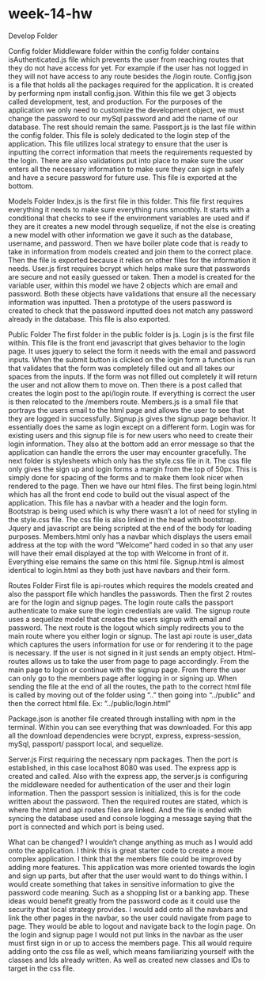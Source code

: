 # week-14-hw

Develop Folder

Config folder
Middleware folder within the config folder contains isAuthenticated.js file which prevents the user from reaching routes that they do not have access for yet. For example if the user has not logged in they will not have access to any route besides the /login route. 
Config.json is a file that holds all the packages required for the application. It is created by performing npm install config.json. Within this file we get 3 objects called development, test, and production. For the purposes of the application we only need to customize the development object, we must change the password to our mySql password and add the name of our database. The rest should remain the same. 
Passport.js is the last file within the config folder. This file is solely dedicated to the login step of the application. This file utilizes local strategy to ensure that the user is inputting the correct information that meets the requirements requested by the login. There are also validations put into place to make sure the user enters all the necessary information to make sure they can sign in safely and have a secure password for future use. This file is exported at the bottom. 

Models Folder
Index.js is the first file in this folder. This file first requires everything it needs to make sure everything runs smoothly. It starts with a conditional that checks to see if the environment variables are used and if they are it creates a new model through sequelize, if not the else is creating a new model with other information we gave it such as the database, username, and password. Then we have boiler plate code that is ready to take in information from models created and join them to the correct place. Then the file is exported because it relies on other files for the information it needs. 
User.js first requires bcrypt which helps make sure that passwords are secure and not easily guessed or taken. Then a model is created for the variable user, within this model we have 2 objects which are email and password. Both these objects have validations that ensure all the necessary information was inputted. Then a prototype of the users password is created to check that the password inputted does not match any password already in the database. This file is also exported. 

Public Folder
The first folder in the public folder is js. Login js is the first file within. This file is the front end javascript that gives behavior to the login page.  It uses jquery to select the form it needs with the email and password inputs. When the submit button is clicked on the login form a function is run that validates that the form was completely filled out and all takes our spaces from the inputs. If the form was not filled out completely it will return the user and not allow them to move on. Then there is a post called that creates the login post to the api/login route. If everything is correct the user is then relocated to the /members route. 
Members.js is a small file that portrays the users email to the html page and allows the user to see that they are logged in successfully. 
Signup.js gives the signup page behavior. It essentially does the same as login except on a different form. Login was for existing users and this signup file is for new users who need to create their login information. They also at the bottom add an error message so that the application can handle the errors the user may encounter gracefully.
The next folder is stylesheets which only has the style.css file in it. The css file only gives the sign up and login forms a margin from the top of 50px. This is simply done for spacing of the forms and to make them look nicer when rendered to the page.
 Then we have our html files. The first being login.html which has all the front end code to build out the visual aspect of the application. This file has a navbar with a header and the login form. Bootstrap is being used which is why there wasn’t a lot of need for styling in the style.css file. The css file is also linked in the head with bootstrap. Jquery and javascript are being scripted at the end of the body for loading purposes. 
Members.html only has a navbar which displays the users email address at the top with the word “Welcome” hard coded in so that any user will have their email displayed at the top with Welcome in front of it. Everything else remains the same on this html file. 
Signup.html is almost identical to login.html as they both just have navbars and their form. 

Routes Folder
First file is api-routes which requires the models created and also the passport file which handles the passwords. Then the first 2 routes are for the login and signup pages. The login route calls the passport authenticate to make sure the login credentials are valid. The signup route uses a sequelize model that creates the users signup with email and password. The next route is the logout which simply redirects you to the main route where you either login or signup. The last api route is user_data which captures the users information for use or for rendering it to the page is necessary. If the user is not signed in it just sends an empty object. 
Html-routes allows us to take the user from page to page accordingly. From the main page to login or continue with the signup page. From there the user can only go to the members page after logging in or signing up. When sending the file at the end of all the routes, the path to the correct html file is called by moving out of the folder using “..” then going into “../public” and then the correct html file. Ex: “../public/login.html”

Package.json is another file created through installing with npm in the terminal. Within you can see everything that was downloaded. For this app all the download dependencies were bcrypt, express, express-session, mySql, passport/ passport local, and sequelize. 

Server.js
First requiring the necessary npm packages. Then the port is established, in this case localhost 8080 was used. The express app is created and called. Also with the express app, the server.js is configuring the middleware needed for authentication of the user and their login information. Then the passport session is initialized, this is for the code written about the password. Then the required routes are stated, which is where the html and api routes files are linked. And the file is ended with syncing the database used and console logging a message saying that the port is connected and which port is being used. 

What can be changed?
I wouldn’t change anything as much as I would add onto the application. I think this is great starter code to create a more complex application. I think that the members file could be improved by adding more features. This application was more oriented towards the login and sign up parts, but after that the user would want to do things within. I would create something that takes in sensitive information to give the password code meaning. Such as a shopping list or a banking app. These ideas would benefit greatly from the password code as it could use the security that local strategy provides. I would add onto all the navbars and link the other pages in the navbar, so the user could navigate from page to page. They would be able to logout and navigate back to the login page. On the login and signup page I would not put links in the navbar as the user must first sign in or up to access the members page. This all would require adding onto the css file as well, which means familiarizing yourself with the classes and Ids already written. As well as created new classes and IDs to target in the css file. 
